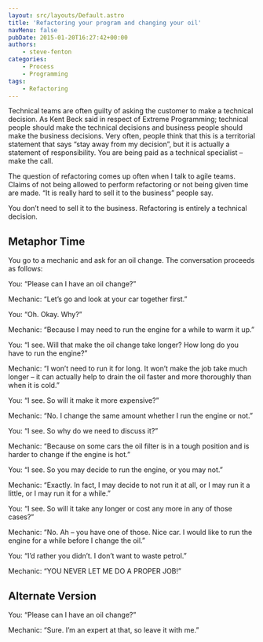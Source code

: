 ```yaml
---
layout: src/layouts/Default.astro
title: 'Refactoring your program and changing your oil'
navMenu: false
pubDate: 2015-01-20T16:27:42+00:00
authors:
    - steve-fenton
categories:
    - Process
    - Programming
tags:
    - Refactoring
---
```


Technical teams are often guilty of asking the customer to make a technical decision. As Kent Beck said in respect of Extreme Programming; technical people should make the technical decisions and business people should make the business decisions. Very often, people think that this is a territorial statement that says “stay away from my decision”, but it is actually a statement of responsibility. You are being paid as a technical specialist – make the call.

The question of refactoring comes up often when I talk to agile teams. Claims of not being allowed to perform refactoring or not being given time are made. “It is really hard to sell it to the business” people say.

You don’t need to sell it to the business. Refactoring is entirely a technical decision.

## Metaphor Time

You go to a mechanic and ask for an oil change. The conversation proceeds as follows:

You: “Please can I have an oil change?”

Mechanic: “Let’s go and look at your car together first.”

You: “Oh. Okay. Why?”

Mechanic: “Because I may need to run the engine for a while to warm it up.”

You: “I see. Will that make the oil change take longer? How long do you have to run the engine?”

Mechanic: “I won’t need to run it for long. It won’t make the job take much longer – it can actually help to drain the oil faster and more thoroughly than when it is cold.”

You: “I see. So will it make it more expensive?”

Mechanic: “No. I change the same amount whether I run the engine or not.”

You: “I see. So why do we need to discuss it?”

Mechanic: “Because on some cars the oil filter is in a tough position and is harder to change if the engine is hot.”

You: “I see. So you may decide to run the engine, or you may not.”

Mechanic: “Exactly. In fact, I may decide to not run it at all, or I may run it a little, or I may run it for a while.”

You: “I see. So will it take any longer or cost any more in any of those cases?”

Mechanic: “No. Ah – you have one of those. Nice car. I would like to run the engine for a while before I change the oil.”

You: “I’d rather you didn’t. I don’t want to waste petrol.”

Mechanic: “YOU NEVER LET ME DO A PROPER JOB!”

## Alternate Version

You: “Please can I have an oil change?”

Mechanic: “Sure. I’m an expert at that, so leave it with me.”